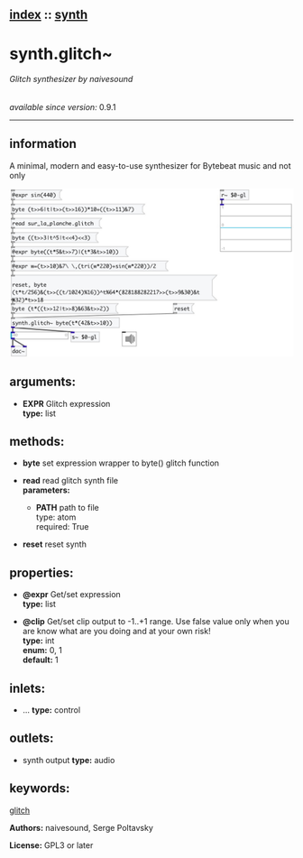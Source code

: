 [index](index.html) :: [synth](category_synth.html)
---

# synth.glitch~

###### Glitch synthesizer by naivesound

*available since version:* 0.9.1

---


## information
A minimal, modern and easy-to-use synthesizer for Bytebeat music and not
            only



[![example](../examples/img/synth.glitch~.jpg)](../examples/pd/synth.glitch~.pd)



## arguments:

* **EXPR**
Glitch expression<br>
__type:__ list<br>



## methods:

* **byte**
set expression wrapper to byte() glitch function<br>

* **read**
read glitch synth file<br>
  __parameters:__
  - **PATH** path to file<br>
    type: atom <br>
    required: True <br>

* **reset**
reset synth<br>




## properties:

* **@expr** 
Get/set expression<br>
__type:__ list<br>

* **@clip** 
Get/set clip output to -1..+1 range. Use false value only when you are know what are
you doing and at your own risk!<br>
__type:__ int<br>
__enum:__ 0, 1<br>
__default:__ 1<br>



## inlets:

* ... 
__type:__ control<br>



## outlets:

* synth output
__type:__ audio<br>



## keywords:

[glitch](keywords/glitch.html)






**Authors:** naivesound, Serge Poltavsky




**License:** GPL3 or later





